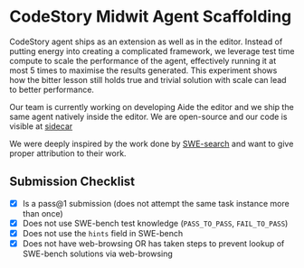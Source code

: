 # CodeStory Midwit Agent Scaffolding

CodeStory agent ships as an extension as well as in the editor. Instead of putting energy into creating a complicated framework, we leverage test time compute to scale the performance of the agent, effectively running it at most 5 times to maximise the results generated.
This experiment shows how the bitter lesson still holds true and trivial solution with scale can lead to better performance.

Our team is currently working on developing Aide the editor and we ship the same agent natively inside the editor. We are open-source and our code is visible at [sidecar](https://github.com/codestoryai/sidecar)

We were deeply inspired by the work done by [SWE-search](https://arxiv.org/abs/2410.20285) and want to give proper attribution to their work.

## Submission Checklist
- [x] Is a pass@1 submission (does not attempt the same task instance more than once)
- [x] Does not use SWE-bench test knowledge (`PASS_TO_PASS`, `FAIL_TO_PASS`)
- [x] Does not use the `hints` field in SWE-bench
- [x] Does not have web-browsing OR has taken steps to prevent lookup of SWE-bench solutions via web-browsing